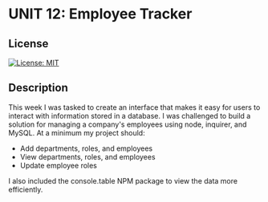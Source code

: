 # UNIT 12: Employee Tracker

## License 
[![License: MIT](https://img.shields.io/badge/License-MIT-yellow.svg)](https://opensource.org/licenses/MIT)

## Description
This week I was tasked to create an interface that makes it easy for users to interact with information stored in a database. I was challenged to build a solution for managing a company's employees using node, inquirer, and MySQL. At a minimum my project should:

* Add departments, roles, and employees
* View departments, roles, and employees
* Update employee roles

I also included the console.table NPM package to view the data more efficiently. 